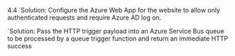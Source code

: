 4.4
`Solution: Configure the Azure Web App for the website to allow only authenticated requests and require Azure AD log on.


`Solution: Pass the HTTP trigger payload into an Azure Service Bus queue to be processed by a queue trigger function and return an immediate HTTP success 